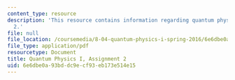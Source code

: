 ```yaml
---
content_type: resource
description: 'This resource contains information regarding quantum physics: Assignment
  2.'
file: null
file_location: /coursemedia/8-04-quantum-physics-i-spring-2016/6e6dbe0a93bddc9ecf93eb173e514e15_MIT8_04S16_ps2_2016.pdf
file_type: application/pdf
resourcetype: Document
title: Quantum Physics I, Assignment 2
uid: 6e6dbe0a-93bd-dc9e-cf93-eb173e514e15
---
```

